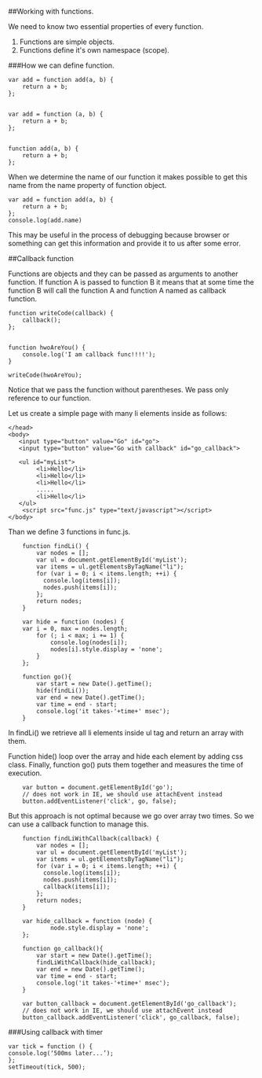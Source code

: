 ##Working with functions.

We need to know two essential properties of every function.

1. Functions are simple objects.
2. Functions define it's own namespace (scope).

###How we can define function.

    var add = function add(a, b) {
        return a + b;
    };


    var add = function (a, b) {
        return a + b;
    };


    function add(a, b) {
        return a + b;
    };

When we determine the name of our function it makes possible to get this name from the name property of function object.


    var add = function add(a, b) {
        return a + b;
    };
    console.log(add.name)

This may be useful in the process of debugging because browser or something can get this information and provide it  to us after some error.

##Callback function


Functions are  objects and they can be passed as arguments to another function. If function A is passed to function B it means that at some time the function B will call the function A and function A named as callback function.


    function writeCode(callback) {
        callback();
    };


    function hwoAreYou() {
        console.log('I am callback func!!!!');
    }

    writeCode(hwoAreYou);


Notice that we pass the function without parentheses.  We pass only reference to our function.


Let us create a simple page with many li elements inside as follows:

<html>
    <head>
        <title>Test</title>

        
    </head>
    <body>
       <input type="button" value="Go" id="go">
       <input type="button" value="Go with callback" id="go_callback">
    
       <ul id="myList">
            <li>Hello</li>
            <li>Hello</li>
            <li>Hello</li>
            .....
            <li>Hello</li>
       </ul>
        <script src="func.js" type="text/javascript"></script>
    </body>
</html>

Than we define 3 functions in func.js.


        function findLi() {       
            var nodes = [];
            var ul = document.getElementById('myList');
            var items = ul.getElementsByTagName("li");
            for (var i = 0; i < items.length; ++i) {
              console.log(items[i]);
              nodes.push(items[i]);
            };
            return nodes;
        }

        var hide = function (nodes) {
        var i = 0, max = nodes.length;
            for (; i < max; i += 1) {
                console.log(nodes[i]);
                nodes[i].style.display = 'none';
            }
        };

        function go(){
            var start = new Date().getTime();
            hide(findLi());
            var end = new Date().getTime();
            var time = end - start;
            console.log('it takes-'+time+' msec');
        }

In findLi() we retrieve all li elements inside ul tag and return an array with them.

Function hide() loop over the array and hide each element by adding css class. 
Finally, function go() puts them together and measures the time of execution.

        var button = document.getElementById('go');
        // does not work in IE, we should use attachEvent instead
        button.addEventListener('click', go, false);

But this approach is not optimal because we go over array two times.
So we can use a callback function to manage this.

        function findLiWithCallback(callback) {       
            var nodes = [];
            var ul = document.getElementById('myList');
            var items = ul.getElementsByTagName("li");
            for (var i = 0; i < items.length; ++i) {
              console.log(items[i]);
              nodes.push(items[i]);
              callback(items[i]);
            };
            return nodes;
        }

        var hide_callback = function (node) {
                node.style.display = 'none';
        };

        function go_callback(){
            var start = new Date().getTime();
            findLiWithCallback(hide_callback);
            var end = new Date().getTime();
            var time = end - start;
            console.log('it takes-'+time+' msec');
        }

        var button_callback = document.getElementById('go_callback');
        // does not work in IE, we should use attachEvent instead
        button_callback.addEventListener('click', go_callback, false);

###Using callback with timer

    var tick = function () {
    console.log(‘500ms later...’);
    };
    setTimeout(tick, 500);





